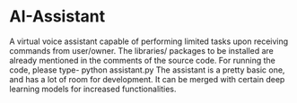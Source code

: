 # AI-Assistant
A virtual voice assistant capable of performing limited tasks upon receiving commands from user/owner.
The libraries/ packages to be installed are already mentioned in the comments of the source code. For running the code, please type- python assistant.py
The assistant is a pretty basic one, and has a lot of room for development. It can be merged with certain deep learning models for increased functionalities.
